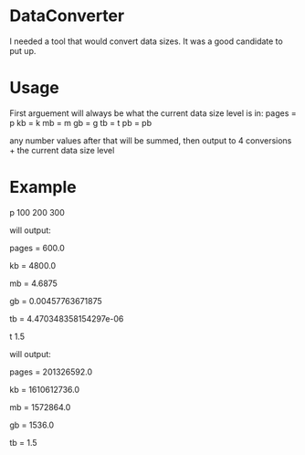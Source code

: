 # DataConverter
I needed a tool that would convert data sizes.  It was a good candidate to put up.

# Usage

First arguement will always be what the current data size level is in:
    pages = p
    kb = k
    mb = m
    gb = g
    tb = t
    pb = pb
    
 any number values after that will be summed, then output to 4 conversions + the current data size level
 
 # Example
 
 p 100 200 300




 will output:


pages = 600.0


kb = 4800.0


mb = 4.6875


gb = 0.00457763671875


tb = 4.470348358154297e-06




t 1.5




will output:


pages = 201326592.0


kb = 1610612736.0


mb = 1572864.0


gb = 1536.0


tb = 1.5
